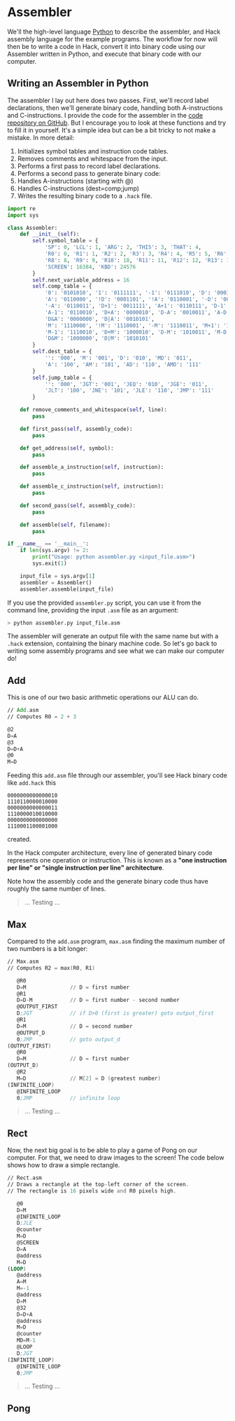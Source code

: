 # Assembler
We'll the high-level language [Python](https://www.python.org/) to describe the assembler, and Hack assembly language for the example programs.
The workflow for now will then be to write a code in Hack, convert it into binary code using our Assembler written in Python, and execute that binary code with our computer.

## Writing an Assembler in Python
The assembler I lay out here does two passes. First, we'll record label declarations, then we'll generate binary code, handling both A-instructions and C-instructions. I provide the code for the assembler in the [code repository on GitHub](https://github.com/QuentinWach/Hack-Computer). But I encourage you to look at these functions and try to fill it in yourself. It's a simple idea but can be a bit tricky to not make a mistake.
In more detail:
1. Initializes symbol tables and instruction code tables.
2. Removes comments and whitespace from the input.
3. Performs a first pass to record label declarations.
4. Performs a second pass to generate binary code:
5. Handles A-instructions (starting with @)
6. Handles C-instructions (dest=comp;jump)
7. Writes the resulting binary code to a `.hack` file.

```python
import re
import sys

class Assembler:
    def __init__(self):
        self.symbol_table = {
            'SP': 0, 'LCL': 1, 'ARG': 2, 'THIS': 3, 'THAT': 4,
            'R0': 0, 'R1': 1, 'R2': 2, 'R3': 3, 'R4': 4, 'R5': 5, 'R6': 6, 'R7': 7,
            'R8': 8, 'R9': 9, 'R10': 10, 'R11': 11, 'R12': 12, 'R13': 13, 'R14': 14, 'R15': 15,
            'SCREEN': 16384, 'KBD': 24576
        }
        self.next_variable_address = 16
        self.comp_table = {
            '0': '0101010', '1': '0111111', '-1': '0111010', 'D': '0001100',
            'A': '0110000', '!D': '0001101', '!A': '0110001', '-D': '0001111',
            '-A': '0110011', 'D+1': '0011111', 'A+1': '0110111', 'D-1': '0001110',
            'A-1': '0110010', 'D+A': '0000010', 'D-A': '0010011', 'A-D': '0000111',
            'D&A': '0000000', 'D|A': '0010101',
            'M': '1110000', '!M': '1110001', '-M': '1110011', 'M+1': '1110111',
            'M-1': '1110010', 'D+M': '1000010', 'D-M': '1010011', 'M-D': '1000111',
            'D&M': '1000000', 'D|M': '1010101'
        }
        self.dest_table = {
            '': '000', 'M': '001', 'D': '010', 'MD': '011',
            'A': '100', 'AM': '101', 'AD': '110', 'AMD': '111'
        }
        self.jump_table = {
            '': '000', 'JGT': '001', 'JEQ': '010', 'JGE': '011',
            'JLT': '100', 'JNE': '101', 'JLE': '110', 'JMP': '111'
        }

    def remove_comments_and_whitespace(self, line):
        pass

    def first_pass(self, assembly_code):
        pass

    def get_address(self, symbol):
        pass

    def assemble_a_instruction(self, instruction):
        pass

    def assemble_c_instruction(self, instruction):
        pass

    def second_pass(self, assembly_code):
        pass

    def assemble(self, filename):
        pass

if __name__ == '__main__':
    if len(sys.argv) != 2:
        print("Usage: python assembler.py <input_file.asm>")
        sys.exit(1)

    input_file = sys.argv[1]
    assembler = Assembler()
    assembler.assemble(input_file)
```

If you use the provided `assembler.py` script, you can use it from the command line, providing the input `.asm` file as an argument:
```bash
> python assembler.py input_file.asm
```
The assembler will generate an output file with the same name but with a `.hack` extension, containing the binary machine code. So let's go back to writing some assembly programs and see what we can make our computer do!

## Add
This is one of our two basic arithmetic operations our ALU can do.
```asm
// Add.asm
// Computes R0 = 2 + 3

@2
D=A
@3
D=D+A
@0
M=D
```
Feeding this `add.asm` file through our assembler, you'll see Hack binary code like `add.hack` this
```hack
0000000000000010
1110110000010000
0000000000000011
1110000010010000
0000000000000000
1110001100001000
```
created. 

In the Hack computer architecture, every line of generated binary code represents one operation or instruction. This is known as a **"one instruction per line" or "single instruction per line" architecture**. 

Note how the assembly code and the generate binary code thus have roughly the same number of lines.

>... Testing ...

## Max
Compared to the `add.asm` program, `max.asm` finding the maximum number of two numbers is a bit longer:

```asm
// Max.asm
// Computes R2 = max(R0, R1)

   @R0
   D=M              // D = first number
   @R1
   D=D-M            // D = first number - second number
   @OUTPUT_FIRST
   D;JGT            // if D>0 (first is greater) goto output_first
   @R1
   D=M              // D = second number
   @OUTPUT_D
   0;JMP            // goto output_d
(OUTPUT_FIRST)
   @R0             
   D=M              // D = first number
(OUTPUT_D)
   @R2
   M=D              // M[2] = D (greatest number)
(INFINITE_LOOP)
   @INFINITE_LOOP
   0;JMP            // infinite loop
```

>... Testing ...

## Rect
Now, the next big goal is to be able to play a game of Pong on our computer. For that, we need to draw images to the screen! The code below shows how to draw a simple rectangle.

```asm
// Rect.asm
// Draws a rectangle at the top-left corner of the screen.
// The rectangle is 16 pixels wide and R0 pixels high.

   @0
   D=M
   @INFINITE_LOOP
   D;JLE 
   @counter
   M=D
   @SCREEN
   D=A
   @address
   M=D
(LOOP)
   @address
   A=M
   M=-1
   @address
   D=M
   @32
   D=D+A
   @address
   M=D
   @counter
   MD=M-1
   @LOOP
   D;JGT
(INFINITE_LOOP)
   @INFINITE_LOOP
   0;JMP
```

>... Testing ...

## Pong